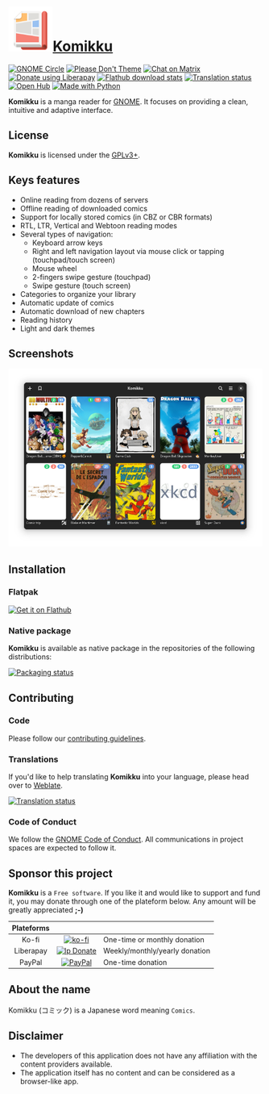 # <a href="https://apps.gnome.org/Komikku/"><img height="88" src="data/icons/info.febvre.Komikku.svg" />Komikku</a>

[![GNOME Circle](https://circle.gnome.org/assets/button/badge.svg)](https://apps.gnome.org/Komikku/)
[![Please Don't Theme](https://stopthemingmy.app/badge.svg)](https://stopthemingmy.app)
[![Chat on Matrix](https://raw.githubusercontent.com/matrix-org/matrix.to/main/images-nohash/matrix-badge.svg)](https://matrix.to/#/!YXjunwpNHcXYeSdbbb:matrix.org?via=matrix.org)
[![Donate using Liberapay](https://img.shields.io/liberapay/receives/valos.svg?logo=liberapay)](https://en.liberapay.com/valos/donate)
[![Flathub download stats](https://img.shields.io/badge/dynamic/json?color=informational&label=downloads&logo=flathub&logoColor=white&query=%24.installs_total&url=https%3A%2F%2Fflathub.org%2Fapi%2Fv2%2Fstats%2Finfo.febvre.Komikku)](https://klausenbusk.github.io/flathub-stats/#ref=info.febvre.Komikku&interval=infinity&downloadType=installs)
[![Translation status](https://hosted.weblate.org/widgets/komikku/-/main/svg-badge.svg)](https://hosted.weblate.org/engage/komikku/)
[![Open Hub](https://www.openhub.net/p/komikku/widgets/project_thin_badge?format=gif)](https://www.openhub.net/p/komikku)
[![Made with Python](https://img.shields.io/badge/Made%20with-Python-1f425f.svg)](https://www.python.org)

__Komikku__ is a manga reader for [GNOME](https://www.gnome.org). It focuses on providing a clean, intuitive and adaptive interface.

## License

__Komikku__ is licensed under the [GPLv3+](https://www.gnu.org/licenses/gpl-3.0.html).

## Keys features

* Online reading from dozens of servers
* Offline reading of downloaded comics
* Support for locally stored comics (in CBZ or CBR formats)
* RTL, LTR, Vertical and Webtoon reading modes
* Several types of navigation:
  * Keyboard arrow keys
  * Right and left navigation layout via mouse click or tapping (touchpad/touch screen)
  * Mouse wheel
  * 2-fingers swipe gesture (touchpad)
  * Swipe gesture (touch screen)
* Categories to organize your library
* Automatic update of comics
* Automatic download of new chapters
* Reading history
* Light and dark themes

## Screenshots

<img src="screenshots/library-dark.png" width="912">

## Installation

### Flatpak

<a href='https://flathub.org/apps/info.febvre.Komikku'><img width='240' alt='Get it on Flathub' src='https://flathub.org/api/badge?locale=en'/></a>

### Native package

__Komikku__ is available as native package in the repositories of the following distributions:

[![Packaging status](https://repology.org/badge/vertical-allrepos/komikku.svg)](https://repology.org/project/komikku/versions)

## Contributing

### Code

Please follow our [contributing guidelines](CONTRIBUTING.md).

### Translations

If you'd like to help translating __Komikku__ into your language, please head over to [Weblate](https://hosted.weblate.org/engage/komikku/).

[![Translation status](https://hosted.weblate.org/widgets/komikku/-/main/multi-auto.svg)](https://hosted.weblate.org/engage/komikku/)

### Code of Conduct
We follow the [GNOME Code of Conduct](CODE_OF_CONDUCT.md).
All communications in project spaces are expected to follow it.

## Sponsor this project

__Komikku__ is a `Free software`. If you like it and would like to support and fund it, you may donate through one of the plateform below. Any amount will be greatly appreciated __;-)__

|Plateforms|||
|:---:|:--:|---|
|Ko-fi|[![ko-fi](https://ko-fi.com/img/githubbutton_sm.svg)](https://ko-fi.com/X8X06EM3L)|One-time or monthly donation|
|Liberapay|[![lp Donate](https://liberapay.com/assets/widgets/donate.svg)](https://liberapay.com/valos/donate)|Weekly/monthly/yearly donation|
|PayPal|[![PayPal](https://www.paypalobjects.com/en_US/i/btn/btn_donate_LG.gif)](https://www.paypal.com/donate?business=GSRGEQ78V97PU&no_recurring=0&item_name=You+can+help+me+to+keep+developing+apps+through+donations.&currency_code=EUR)|One-time donation|

## About the name

Komikku (コミック) is a Japanese word meaning `Comics`.

## Disclaimer

- The developers of this application does not have any affiliation with the content providers available.
- The application itself has no content and can be considered as a browser-like app.
